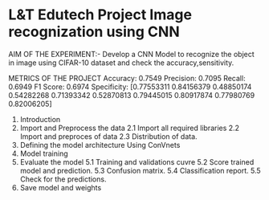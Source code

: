 # L&T Edutech Project Image recognization using CNN
AIM OF THE EXPERIMENT:-
     Develop a CNN Model to recognize the object in image using CIFAR-10 dataset and check the accuracy,sensitivity.
     
METRICS OF THE PROJECT
     Accuracy: 0.7549
     Precision: 0.7095
     Recall: 0.6949
     F1 Score: 0.6974
     Specificity: [0.77553311 0.84156379 0.48850174 0.54282268 0.71393342 0.52870813 0.79445015 0.80917874 0.77980769 0.82006205]

1. Introduction
2. Import and Preprocess the data
     2.1 Import all required libraries
     2.2 Import and preproces of data
     2.3 Distribution of data.
3. Defining the model architecture Using ConVnets
4. Model training
5. Evaluate the model
  5.1 Training and validations cuvre
  5.2 Score trained model and prediction.
  5.3 Confusion matrix.
  5.4 Classification report.
  5.5 Check for the predictions.
6. Save model and weights
     
